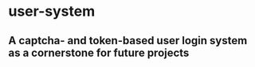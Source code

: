 # user-system
## A captcha- and token-based user login system as a cornerstone for future projects


